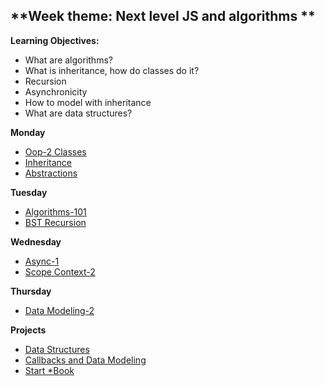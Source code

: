 ## **Week theme: Next level JS and algorithms  **


**Learning Objectives:**  
  * What are algorithms?  
  * What is inheritance, how do classes do it?  
  * Recursion  
  * Asynchronicity  
  * How to model with inheritance  
  * What are data structures?  
    

**Monday**   
  * [Oop-2 Classes](https://github.com/jankeLearning/content-md/blob/master/app-design/03-oop-2-classes.md)  
  * [Inheritance](https://github.com/jankeLearning/content-md/blob/master/js/03-inheritance.md)
  * [Abstractions]()

**Tuesday**  
  * [Algorithms-101](https://github.com/jankeLearning/content-md/blob/master/algorithms/03-algorithms-101.md)  
  * [BST Recursion](https://github.com/jankeLearning/content-md/blob/master/algorithms/03-BST-recursion.md)  

**Wednesday**  
  * [Async-1](https://github.com/jankeLearning/content-md/blob/master/js/03-async-1.md)  
  * [Scope Context-2](https://github.com/jankeLearning/content-md/blob/master/js/03-scope-context-2.md)  

**Thursday**
  * [Data Modeling-2](https://github.com/jankeLearning/content-md/blob/master/app-design/03-data-modeling-2.md)  
  
**Projects**  
  * [Data Structures](https://github.com/jankeLearning/projects/blob/master/03-data-structures)  
  * [Callbacks and Data Modeling](https://github.com/jankeLearning/projects/tree/master/03-callbacks%2Bdata_models)  
  * [Start *Book](https://github.com/jankeLearning/projects/blob/master/star-book)

  